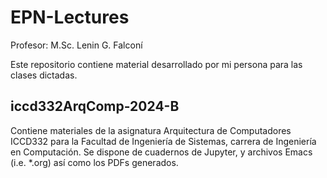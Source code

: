 # EPN-Lectures 

Profesor: M.Sc. Lenin G. Falconí

Este repositorio contiene material desarrollado por mi persona para las clases dictadas.

## iccd332ArqComp-2024-B

Contiene materiales de la asignatura Arquitectura de Computadores ICCD332 para la Facultad de Ingeniería de Sistemas, carrera de Ingeniería en Computación. Se dispone de cuadernos de Jupyter, y archivos Emacs (i.e. *.org) así como los PDFs generados.
